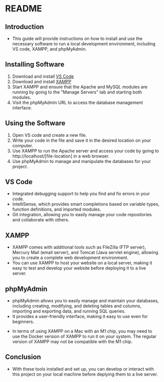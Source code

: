 # README

## Introduction
+ This guide will provide instructions on how to install and use the necessary software to run a local development environment, including VS code, XAMPP, and phpMyAdmin.

## Installing Software
1. Download and install [VS Code](https://code.visualstudio.com/)
2. Download and install [XAMPP](https://www.apachefriends.org/download.html)
3. Start XAMPP and ensure that the Apache and MySQL modules are running by going to the "Manage Servers" tab and starting both modules.
4. Visit the phpMyAdmin URL to access the database management interface.

## Using the Software
1. Open VS code and create a new file.
2. Write your code in the file and save it in the desired location on your computer.
3. Use XAMPP to run the Apache server and access your code by going to http://localhost/[file-location] in a web browser.
4. Use phpMyAdmin to manage and manipulate the databases for your project.

## VS Code
* Integrated debugging support to help you find and fix errors in your code.
* IntelliSense, which provides smart completions based on variable types, function definitions, and imported modules.
* Git integration, allowing you to easily manage your code repositories and collaborate with others.

## XAMPP
* XAMPP comes with additional tools such as FileZilla (FTP server), Mercury Mail (email server), and Tomcat (Java servlet engine), allowing you to create a complete web development environment.
* You can use XAMPP to host your website on a local server, making it easy to test and develop your website before deploying it to a live server.

## phpMyAdmin
* phpMyAdmin allows you to easily manage and maintain your databases, including creating, modifying, and deleting tables and columns, importing and exporting data, and running SQL queries.
* It provides a user-friendly interface, making it easy to use even for beginners.

+ In terms of using XAMPP on a Mac with an M1 chip, you may need to use the Docker version of XAMPP to run it on your system. The regular version of XAMPP may not be compatible with the M1 chip.

## Conclusion
+ With these tools installed and set up, you can develop or interact with this project on your local machine before deplying them to a live server.
